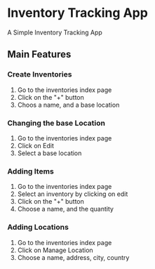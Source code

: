 # Inventory Tracking App
A Simple Inventory Tracking App

## Main Features

### Create Inventories
1. Go to the inventories index page
2. Click on the "+" button
3. Choos a name, and a base location

### Changing the base Location
1. Go to the inventories index page
2. Click on Edit
3. Select a base location

### Adding Items
1. Go to the inventories index page
2. Select an inventory by clicking on edit
3. Click on the "+" button
4. Choose a name, and the quantity

### Adding Locations
1. Go to the inventories index page
2. Click on Manage Location
3. Choose a name, address, city, country

